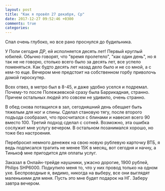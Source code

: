 ```yaml
---
layout: post
title: "Как я провёл 27 декабря, Ср"
date: 2017-12-27 09:52:46 +0300
comments: true
categories: 
---
```

Спал очень глубоко, но все рано проснулся до будильника.

У Поли сегодня ДР, ей исполняется десять лет! Первый круглый юбилей. Обычно говорят, что "время пролетело", "как один день", но я так не не говорю, столько всего было за десять лет, все успело поменяться. Как будто десять лет назад дело было и не со мной, а с кем-то еще. Вечером мне предстоит на собственном горбу приволочь домой гироскутер.

Всех отвез, в метро был в 8-45, и даже удобно уселся и подремал. Почему-то после Полежаевской сразу была Баррикадная, странно. Причем остальных людей это совсем не удивило, очень странно.

В обед снова потащился в зал, сегодняшний день обещает быть тяжелым для ног и спины. Сделал становую тягу, после второго подъода сообразил, что просчитался с блинами и навесил всего 90 вместо 100. Третий подход сделал с сотней. Возможно, эта ошибка сослужит мне услугу вечером. В остальном позанимался хорошо, но тоже без настроения.

Перебросил немного денежек на свою новую рублевую карточку ВТБ, я ведь подписался тратить не менее 15К в месяц, вот сегодня и начну, а Тинькоф мне пригодится для оплаты услуг.

Заказал в Онлайн-трейде наушники, ужасно дорогие, 1900 рублей, Philips SHP6000. Подкупило меня то, что у них провод только на одном ухе. Беспроводные я, видимо, никогда на выберу, все они выглядят маленькими для меня. Пусть это мне будет подарок на НГ. Заберу завтра вечером.